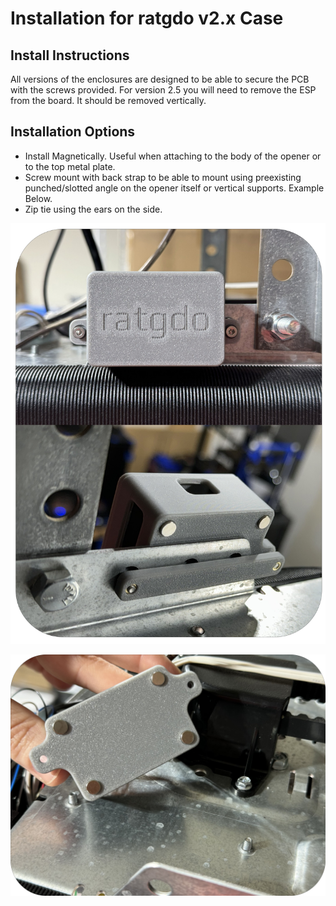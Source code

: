 # Installation for ratgdo v2.x Case

## Install Instructions
All versions of the enclosures are designed to be able to secure the PCB with the screws provided. For version 2.5 you will need to remove the ESP from the board. It should be removed vertically.

## Installation Options
* Install Magnetically. Useful when attaching to the body of the opener or to the top metal plate. 
* Screw mount with back strap to be able to mount using preexisting punched/slotted angle on the opener itself or vertical supports. Example Below.
* Zip tie using the ears on the side.

![mount using preexisting punched/slotted angle](images/rat_enc_back_strap.jpg)

![magnetically](images/rat_enc_magnetically.jpg)